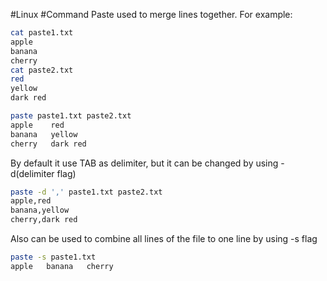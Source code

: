 #Linux #Command 
Paste used to merge lines together. 
For example:
```bash
cat paste1.txt
apple
banana
cherry
cat paste2.txt
red
yellow
dark red

paste paste1.txt paste2.txt
apple    red
banana   yellow
cherry   dark red
```

By default it use TAB as delimiter, but it can be changed by using -d(delimiter flag)
```bash 
paste -d ',' paste1.txt paste2.txt
apple,red
banana,yellow
cherry,dark red
```

Also can be used to combine all lines of the file to one line by using -s flag
```bash
paste -s paste1.txt
apple   banana   cherry
```
